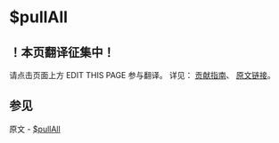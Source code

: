 # $pullAll

## ！本页翻译征集中！

请点击页面上方 EDIT THIS PAGE 参与翻译。
详见：
[贡献指南]( https://github.com/JinMuInfo/MongoDB-Manual-zh/blob/master/CONTRIBUTING.md )、
[原文链接](  https://docs.mongodb.com/manual/reference/operator/update/pullAll/  )。

## 参见

原文 - [$pullAll]( https://docs.mongodb.com/manual/reference/operator/update/pullAll/ )

